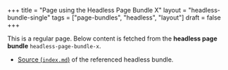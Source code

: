 +++
title = "Page using the Headless Page Bundle X"
layout = "headless-bundle-single"
tags = ["page-bundles", "headless", "layout"]
draft = false
+++

This is a regular page. Below content is fetched from the **headless
page bundle** `headless-page-bundle-x`.

-   [Source (`index.md`)](https://raw.githubusercontent.com/kaushalmodi/ox-hugo/master/test/site/content/bundles/headless-page-bundle-x/index.md) of the referenced headless bundle.
